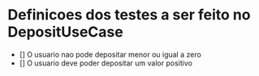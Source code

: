 # Definicoes dos testes a ser feito no DepositUseCase

- [] O usuario nao pode depositar menor ou igual a zero
- [] O usuario deve poder depositar um valor positivo